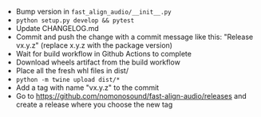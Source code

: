 * Bump version in `fast_align_audio/__init__.py`
* `python setup.py develop && pytest`
* Update CHANGELOG.md
* Commit and push the change with a commit message like this: "Release vx.y.z" (replace x.y.z with the package version)
* Wait for build workflow in Github Actions to complete
* Download wheels artifact from the build workflow
* Place all the fresh whl files in dist/
* `python -m twine upload dist/*`
* Add a tag with name "vx.y.z" to the commit
* Go to https://github.com/nomonosound/fast-align-audio/releases and create a release where you choose the new tag
